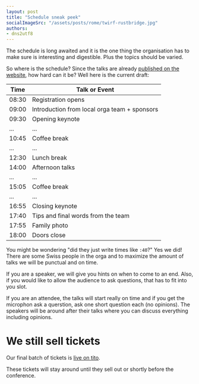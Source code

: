 ```yaml
---
layout: post
title: "Schedule sneak peek"
socialImageSrc: "/assets/posts/rome/twirf-rustbridge.jpg"
authors:
- dns2utf8
---
```


The schedule is long awaited and it is the one thing the organisation has to make sure is interesting and digestible.
Plus the topics should be varied.

So where is the schedule? Since the talks are already [published on the website](https://rome.rustfest.eu/talks/), how hard can it be?
Well here is the current draft:

| Time  | Talk or Event      |
|-------|--------------------|
| 08:30 | Registration opens |
| 09:00 | Introduction from local orga team + sponsors |
| 09:30 | Opening keynote |
| ...   | ... |
| 10:45 | Coffee break |
| ...   | ... |
| 12:30 | Lunch break |
| 14:00 | Afternoon talks |
| ...   | ... |
| 15:05 | Coffee break |
| ...   | ... |
| 16:55 | Closing keynote |
| 17:40 | Tips and final words from the team |
| 17:55 | Family photo |
| 18:00 | Doors close |

You might be wondering "did they just write times like `:40`?"
Yes we did!
There are some Swiss people in the orga and to maximize the amount of talks we will be punctual and on time.

If you are a speaker, we will give you hints on when to come to an end.
Also, if you would like to allow the audience to ask questions, that has to fit into you slot.

If you are an attendee, the talks will start really on time and if you get the microphon ask a querstion, ask one short question each (no opinions).
The speakers will be around after their talks where you can discuss everything including opinions.


# We still sell tickets

Our final batch of tickets is [live on tito](https://ti.to/asquera-event-ug/rustfest-rome-2018/).

These tickets will stay around until they sell out or shortly before the conference.
